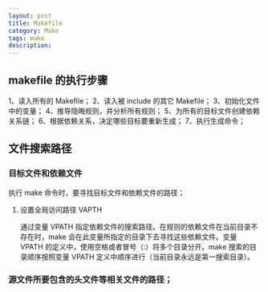 ```yaml
---
layout: post
title: Makefile
category: Make
tags: make
description:
---
```


## makefile 的执行步骤

1、读入所有的 Makefile；
2、读入被 include 的其它 Makefile；
3、初始化文件中的变量；
4、推导隐晦规则，并分析所有规则；
5、为所有的目标文件创建依赖关系链；
6、根据依赖关系，决定哪些目标要重新生成；
7、执行生成命令；

## 文件搜索路径

### 目标文件和依赖文件

执行 make 命令时，要寻找目标文件和依赖文件的路径；

1. 设置全局访问路径 VAPTH

    通过变量 VPATH 指定依赖文件的搜索路径。在规则的依赖文件在当前目录不存在时，make 会在此变量所指定的目录下去寻找这些依赖文件。变量 VPATH 的定义中，使用空格或者冒号（:）将多个目录分开。make 搜索的目录顺序按照变量 VPATH 定义中顺序进行（当前目录永远是第一搜索目录）。


### 源文件所要包含的头文件等相关文件的路径；

